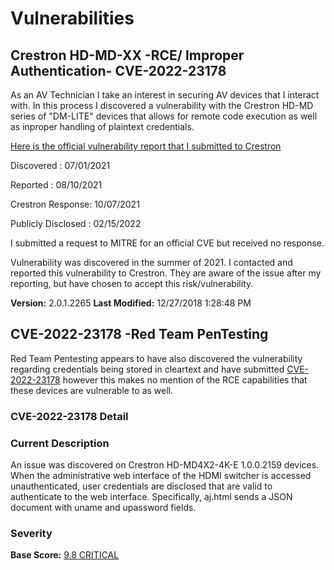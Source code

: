 # Vulnerabilities	

## Crestron HD-MD-XX -RCE/ Improper Authentication-  CVE-2022-23178

As an AV Technician I take an interest in securing AV devices that I interact with. In this process I discovered a vulnerability with the Crestron HD-MD series of "DM-LITE" devices that allows for remote code execution as well as inproper handling of plaintext credentials.

[Here is the official vulnerability report that I submitted to Crestron](https://github.com/AnthonyTippy/Vulnerabilities/blob/main/Crestron_HD-MD_Series_Vulnerability_Report_-_Anthony_Tippy_-_08-10-21.pdf)

Discovered : 07/01/2021

Reported : 08/10/2021

Crestron Response: 10/07/2021

Publicly Disclosed : 02/15/2022

I submitted a request to MITRE for an official CVE but received no response. 

Vulnerability was discovered in the summer of 2021.  I contacted and reported this vulnerability to Crestron.  They are aware of the issue after my reporting, but have chosen to accept this risk/vulnerability.

**Version:**  2.0.1.2265
**Last Modified:**  12/27/2018 1:28:48 PM 

## CVE-2022-23178 -Red Team PenTesting
Red Team Pentesting appears to have also discovered the vulnerability regarding credentials being stored in cleartext and have submitted [CVE-2022-23178](https://nvd.nist.gov/vuln/detail/CVE-2022-23178) however this makes no mention of the RCE capabilities that these devices are vulnerable to as well.  

### CVE-2022-23178  Detail

### Current Description

An issue was discovered on Crestron HD-MD4X2-4K-E 1.0.0.2159 devices. When the administrative web interface of the HDMI switcher is accessed unauthenticated, user credentials are disclosed that are valid to authenticate to the web interface. Specifically, aj.html sends a JSON document with uname and upassword fields.
### Severity
**Base Score:** [9.8 CRITICAL](https://nvd.nist.gov/vuln-metrics/cvss/v3-calculator?name=CVE-2022-23178&vector=AV:N/AC:L/PR:N/UI:N/S:U/C:H/I:H/A:H&version=3.1&source=NIST)

